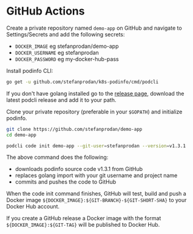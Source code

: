 # GitHub Actions

Create a private repository named `demo-app` on GitHub and navigate to Settings/Secrets and add the following secrets:

* `DOCKER_IMAGE` eg stefanprodan/demo-app
* `DOCKER_USERNAME` eg stefanprodan
* `DOCKER_PASSWORD` eg my-docker-hub-pass

Install podinfo CLI:

```bash
go get -u github.com/stefanprodan/k8s-podinfo/cmd/podcli
```

If you don't have golang installed go to the 
[release page](https://github.com/stefanprodan/k8s-podinfo/releases), download the latest podcli release and add it to your path.

Clone your private repository (preferable in your `$GOPATH`) and initialize podinfo.

```bash
git clone https://github.com/stefanprodan/demo-app
cd demo-app

podcli code init demo-app --git-user=stefanprodan --version=v1.3.1
```

The above command does the following:
* downloads podinfo source code v1.3.1 from GitHub 
* replaces golang import with your git username and project name
* commits and pushes the code to GitHub

When the code init command finishes, GitHub will test, build and push a Docker image 
`${DOCKER_IMAGE}:${GIT-BRANCH}-${GIT-SHORT-SHA}` to your Docker Hub account.

If you create a GitHub release a Docker image with the format `${DOCKER_IMAGE}:${GIT-TAG}` will be published to Docker Hub.

